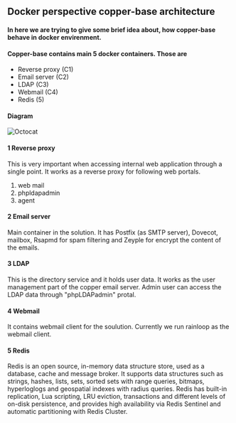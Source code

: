 ## Docker perspective copper-base architecture

#### In here we are trying to give some brief idea about, how copper-base behave in docker envirenment. 
#### Copper-base contains main 5 docker containers. Those are

  - Reverse proxy (C1)
  - Email server (C2)
  - LDAP (C3)
  - Webmail (C4)
  - Redis (5)
  
#### Diagram

![Octocat](https://github.com/LankaSoftwareFoundation/Copper-EmailSolution/blob/master/docker_perspective_copper_base_architecture.png)

#### 1 Reverse proxy

This is very important when accessing internal web application through a single point. It works as a reverse proxy for following web portals.
  1. web mail
  2. phpldapadmin
  3. agent

#### 2 Email server

Main container in the solution. It has Postfix (as SMTP server), Dovecot, mailbox, Rsapmd for spam filtering and Zeyple for encrypt the content of the emails.

#### 3 LDAP

This is the directory service and it holds user data. It works as the user management part of the copper email server. Admin user can access the LDAP data through "phpLDAPadmin" protal.

#### 4 Webmail

It contains webmail client for the soulution. Currently we run rainloop as the webmail client.

#### 5 Redis 

Redis is an open source, in-memory data structure store, used as a database, cache and message broker. It supports data structures such as strings, hashes, lists, sets, sorted sets with range queries, bitmaps, hyperloglogs and geospatial indexes with radius queries. Redis has built-in replication, Lua scripting, LRU eviction, transactions and different levels of on-disk persistence, and provides high availability via Redis Sentinel and automatic partitioning with Redis Cluster.
